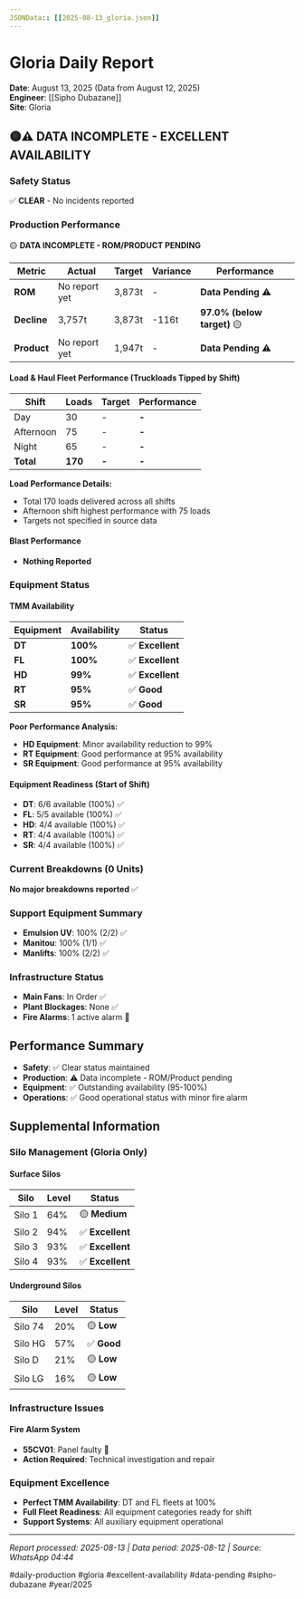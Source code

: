 ```yaml
---
JSONData:: [[2025-08-13_gloria.json]]
---
```


# Gloria Daily Report
**Date**: August 13, 2025 (Data from August 12, 2025)  
**Engineer**: [[Sipho Dubazane]]  
**Site**: Gloria  

## 🟡⚠️ DATA INCOMPLETE - EXCELLENT AVAILABILITY

### Safety Status
✅ **CLEAR** - No incidents reported

### Production Performance
🟡 **DATA INCOMPLETE - ROM/PRODUCT PENDING**

| Metric | Actual | Target | Variance | Performance |
|--------|--------|--------|----------|-------------|
| **ROM** | No report yet | 3,873t | - | **Data Pending** ⚠️ |
| **Decline** | 3,757t | 3,873t | -116t | **97.0% (below target)** 🟡 |
| **Product** | No report yet | 1,947t | - | **Data Pending** ⚠️ |

#### Load & Haul Fleet Performance (Truckloads Tipped by Shift)
| Shift | Loads | Target | Performance |
|-------|-------|--------|-------------|
| Day | 30 | - | **-** |
| Afternoon | 75 | - | **-** |
| Night | 65 | - | **-** |
| **Total** | **170** | **-** | **-** |

**Load Performance Details:**
- Total 170 loads delivered across all shifts
- Afternoon shift highest performance with 75 loads
- Targets not specified in source data

#### Blast Performance
- **Nothing Reported**

### Equipment Status

#### TMM Availability
| Equipment | Availability | Status |
|-----------|-------------|---------|
| **DT** | **100%** | ✅ **Excellent** |
| **FL** | **100%** | ✅ **Excellent** |
| **HD** | **99%** | ✅ **Excellent** |
| **RT** | **95%** | ✅ **Good** |
| **SR** | **95%** | ✅ **Good** |

**Poor Performance Analysis:**
- **HD Equipment**: Minor availability reduction to 99%
- **RT Equipment**: Good performance at 95% availability
- **SR Equipment**: Good performance at 95% availability

#### Equipment Readiness (Start of Shift)
- **DT**: 6/6 available (100%) ✅
- **FL**: 5/5 available (100%) ✅
- **HD**: 4/4 available (100%) ✅
- **RT**: 4/4 available (100%) ✅
- **SR**: 4/4 available (100%) ✅

### Current Breakdowns (0 Units)
**No major breakdowns reported** ✅

### Support Equipment Summary
- **Emulsion UV**: 100% (2/2) ✅
- **Manitou**: 100% (1/1) ✅
- **Manlifts**: 100% (2/2) ✅

### Infrastructure Status
- **Main Fans**: In Order ✅
- **Plant Blockages**: None ✅
- **Fire Alarms**: 1 active alarm 🔴

## Performance Summary
- **Safety**: ✅ Clear status maintained
- **Production**: ⚠️ Data incomplete - ROM/Product pending
- **Equipment**: ✅ Outstanding availability (95-100%)
- **Operations**: ✅ Good operational status with minor fire alarm

## Supplemental Information

### Silo Management (Gloria Only)
#### Surface Silos
| Silo | Level | Status |
|------|-------|--------|
| Silo 1 | 64% | 🟡 **Medium** |
| Silo 2 | 94% | ✅ **Excellent** |
| Silo 3 | 93% | ✅ **Excellent** |
| Silo 4 | 93% | ✅ **Excellent** |

#### Underground Silos
| Silo | Level | Status |
|------|-------|--------|
| Silo 74 | 20% | 🟡 **Low** |
| Silo HG | 57% | ✅ **Good** |
| Silo D | 21% | 🟡 **Low** |
| Silo LG | 16% | 🟡 **Low** |

### Infrastructure Issues
#### Fire Alarm System
- **55CV01**: Panel faulty 🔴
- **Action Required**: Technical investigation and repair

### Equipment Excellence
- **Perfect TMM Availability**: DT and FL fleets at 100%
- **Full Fleet Readiness**: All equipment categories ready for shift
- **Support Systems**: All auxiliary equipment operational

---
*Report processed: 2025-08-13 | Data period: 2025-08-12 | Source: WhatsApp 04:44*

#daily-production #gloria #excellent-availability #data-pending #sipho-dubazane #year/2025